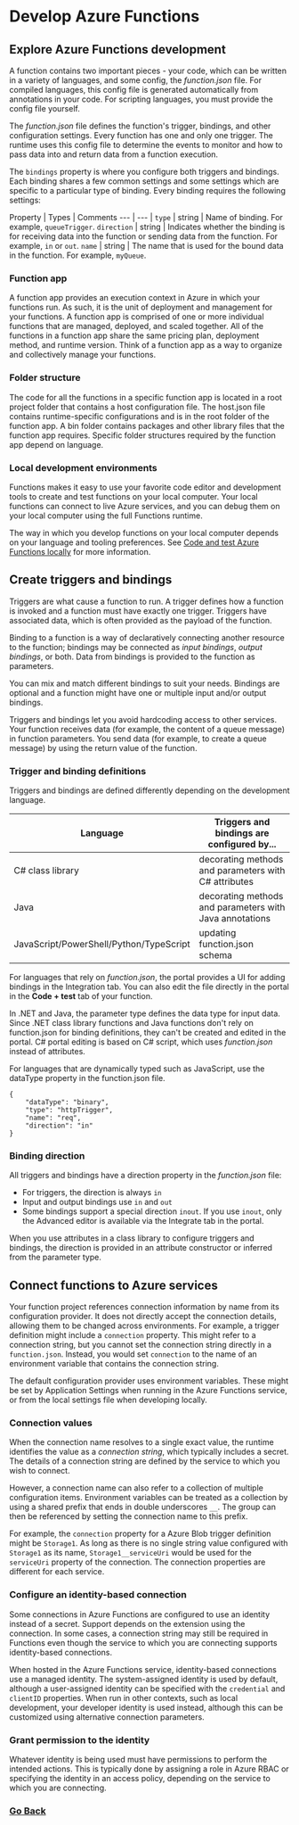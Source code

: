 # Develop Azure Functions
## Explore Azure Functions development 
A function contains two important pieces - your code, which can be written in a variety of languages, and some config, the _function.json_ file. For compiled languages, this config file is generated automatically from annotations in your code. For scripting languages, you must provide the config file yourself.

The _function.json_ file defines the function's trigger, bindings, and other configuration settings. Every function has one and only one trigger. The runtime uses this config file to determine the events to monitor and how to pass data into and return data from a function execution.

The `bindings` property is where you configure both triggers and bindings. Each binding shares a few common settings and some settings which are specific to a particular type of binding. Every binding requires the following settings:

Property | Types | Comments
--- | --- | 
`type` | string | Name of binding. For example, `queueTrigger`.
`direction` | string | Indicates whether the binding is for receiving data into the function or sending data from the function. For example, `in` or `out`.
`name` | string | The name that is used for the bound data in the function. For example, `myQueue`.

### Function app
A function app provides an execution context in Azure in which your functions run. As such, it is the unit of deployment and management for your functions. A function app is comprised of one or more individual functions that are managed, deployed, and scaled together. All of the functions in a function app share the same pricing plan, deployment method, and runtime version. Think of a function app as a way to organize and collectively manage your functions.

### Folder structure
The code for all the functions in a specific function app is located in a root project folder that contains a host configuration file. The host.json file contains runtime-specific configurations and is in the root folder of the function app. A bin folder contains packages and other library files that the function app requires. Specific folder structures required by the function app depend on language.

### Local development environments
Functions makes it easy to use your favorite code editor and development tools to create and test functions on your local computer. Your local functions can connect to live Azure services, and you can debug them on your local computer using the full Functions runtime.

The way in which you develop functions on your local computer depends on your language and tooling preferences. See [Code and test Azure Functions locally](https://learn.microsoft.com/en-us/azure/azure-functions/functions-develop-local) for more information.

## Create triggers and bindings
Triggers are what cause a function to run. A trigger defines how a function is invoked and a function must have exactly one trigger. Triggers have associated data, which is often provided as the payload of the function.

Binding to a function is a way of declaratively connecting another resource to the function; bindings may be connected as _input bindings_, _output bindings_, or both. Data from bindings is provided to the function as parameters.

You can mix and match different bindings to suit your needs. Bindings are optional and a function might have one or multiple input and/or output bindings.

Triggers and bindings let you avoid hardcoding access to other services. Your function receives data (for example, the content of a queue message) in function parameters. You send data (for example, to create a queue message) by using the return value of the function.

### Trigger and binding definitions
Triggers and bindings are defined differently depending on the development language.

Language | Triggers and bindings are configured by...
--- | --- 
C# class library | decorating methods and parameters with C# attributes
Java | decorating methods and parameters with Java annotations
JavaScript/PowerShell/Python/TypeScript | updating function.json schema

For languages that rely on _function.json_, the portal provides a UI for adding bindings in the Integration tab. You can also edit the file directly in the portal in the **Code + test** tab of your function.

In .NET and Java, the parameter type defines the data type for input data. Since .NET class library functions and Java functions don't rely on function.json for binding definitions, they can't be created and edited in the portal. C# portal editing is based on C# script, which uses _function.json_ instead of attributes.

For languages that are dynamically typed such as JavaScript, use the dataType property in the function.json file.
```
{
    "dataType": "binary",
    "type": "httpTrigger",
    "name": "req",
    "direction": "in"
}
```

### Binding direction
All triggers and bindings have a direction property in the _function.json_ file:
- For triggers, the direction is always `in`
- Input and output bindings use `in` and `out`
- Some bindings support a special direction `inout`. If you use `inout`, only the Advanced editor is available via the Integrate tab in the portal.

When you use attributes in a class library to configure triggers and bindings, the direction is provided in an attribute constructor or inferred from the parameter type.

## Connect functions to Azure services
Your function project references connection information by name from its configuration provider. It does not directly accept the connection details, allowing them to be changed across environments. For example, a trigger definition might include a `connection` property. This might refer to a connection string, but you cannot set the connection string directly in a `function.json`. Instead, you would set `connection` to the name of an environment variable that contains the connection string.

The default configuration provider uses environment variables. These might be set by Application Settings when running in the Azure Functions service, or from the local settings file when developing locally.

### Connection values
When the connection name resolves to a single exact value, the runtime identifies the value as a _connection string_, which typically includes a secret. The details of a connection string are defined by the service to which you wish to connect.

However, a connection name can also refer to a collection of multiple configuration items. Environment variables can be treated as a collection by using a shared prefix that ends in double underscores `__`. The group can then be referenced by setting the connection name to this prefix.

For example, the `connection` property for a Azure Blob trigger definition might be `Storage1`. As long as there is no single string value configured with `Storage1` as its name, `Storage1__serviceUri` would be used for the `serviceUri` property of the connection. The connection properties are different for each service.

### Configure an identity-based connection
Some connections in Azure Functions are configured to use an identity instead of a secret. Support depends on the extension using the connection. In some cases, a connection string may still be required in Functions even though the service to which you are connecting supports identity-based connections.

When hosted in the Azure Functions service, identity-based connections use a managed identity. The system-assigned identity is used by default, although a user-assigned identity can be specified with the `credential` and `clientID` properties. When run in other contexts, such as local development, your developer identity is used instead, although this can be customized using alternative connection parameters.

### Grant permission to the identity
Whatever identity is being used must have permissions to perform the intended actions. This is typically done by assigning a role in Azure RBAC or specifying the identity in an access policy, depending on the service to which you are connecting.

### [Go Back](../README.md)